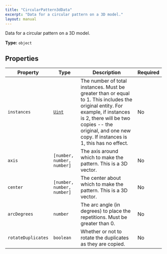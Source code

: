```yaml
---
title: "CircularPattern3dData"
excerpt: "Data for a circular pattern on a 3D model."
layout: manual
---
```


Data for a circular pattern on a 3D model.

**Type:** `object`





## Properties

| Property | Type | Description | Required |
|----------|------|-------------|----------|
| `instances` |[`Uint`](/docs/kcl/types/Uint)| The number of total instances. Must be greater than or equal to 1. This includes the original entity. For example, if instances is 2, there will be two copies -- the original, and one new copy. If instances is 1, this has no effect. | No |
| `axis` |`[number, number, number]`| The axis around which to make the pattern. This is a 3D vector. | No |
| `center` |`[number, number, number]`| The center about which to make the pattern. This is a 3D vector. | No |
| `arcDegrees` |`number`| The arc angle (in degrees) to place the repetitions. Must be greater than 0. | No |
| `rotateDuplicates` |`boolean`| Whether or not to rotate the duplicates as they are copied. | No |


